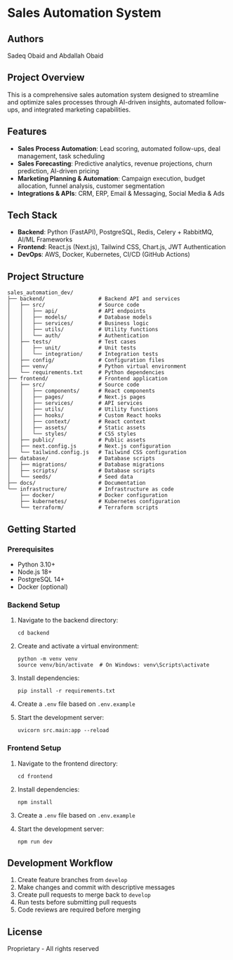 # Sales Automation System

## Authors
Sadeq Obaid and Abdallah Obaid

## Project Overview
This is a comprehensive sales automation system designed to streamline and optimize sales processes through AI-driven insights, automated follow-ups, and integrated marketing capabilities.

## Features
- **Sales Process Automation**: Lead scoring, automated follow-ups, deal management, task scheduling
- **Sales Forecasting**: Predictive analytics, revenue projections, churn prediction, AI-driven pricing
- **Marketing Planning & Automation**: Campaign execution, budget allocation, funnel analysis, customer segmentation
- **Integrations & APIs**: CRM, ERP, Email & Messaging, Social Media & Ads

## Tech Stack
- **Backend**: Python (FastAPI), PostgreSQL, Redis, Celery + RabbitMQ, AI/ML Frameworks
- **Frontend**: React.js (Next.js), Tailwind CSS, Chart.js, JWT Authentication
- **DevOps**: AWS, Docker, Kubernetes, CI/CD (GitHub Actions)

## Project Structure
```
sales_automation_dev/
├── backend/                 # Backend API and services
│   ├── src/                 # Source code
│   │   ├── api/             # API endpoints
│   │   ├── models/          # Database models
│   │   ├── services/        # Business logic
│   │   ├── utils/           # Utility functions
│   │   └── auth/            # Authentication
│   ├── tests/               # Test cases
│   │   ├── unit/            # Unit tests
│   │   └── integration/     # Integration tests
│   ├── config/              # Configuration files
│   ├── venv/                # Python virtual environment
│   └── requirements.txt     # Python dependencies
├── frontend/                # Frontend application
│   ├── src/                 # Source code
│   │   ├── components/      # React components
│   │   ├── pages/           # Next.js pages
│   │   ├── services/        # API services
│   │   ├── utils/           # Utility functions
│   │   ├── hooks/           # Custom React hooks
│   │   ├── context/         # React context
│   │   ├── assets/          # Static assets
│   │   └── styles/          # CSS styles
│   ├── public/              # Public assets
│   ├── next.config.js       # Next.js configuration
│   └── tailwind.config.js   # Tailwind CSS configuration
├── database/                # Database scripts
│   ├── migrations/          # Database migrations
│   ├── scripts/             # Database scripts
│   └── seeds/               # Seed data
├── docs/                    # Documentation
└── infrastructure/          # Infrastructure as code
    ├── docker/              # Docker configuration
    ├── kubernetes/          # Kubernetes configuration
    └── terraform/           # Terraform scripts
```

## Getting Started

### Prerequisites
- Python 3.10+
- Node.js 18+
- PostgreSQL 14+
- Docker (optional)

### Backend Setup
1. Navigate to the backend directory:
   ```
   cd backend
   ```

2. Create and activate a virtual environment:
   ```
   python -m venv venv
   source venv/bin/activate  # On Windows: venv\Scripts\activate
   ```

3. Install dependencies:
   ```
   pip install -r requirements.txt
   ```

4. Create a `.env` file based on `.env.example`

5. Start the development server:
   ```
   uvicorn src.main:app --reload
   ```

### Frontend Setup
1. Navigate to the frontend directory:
   ```
   cd frontend
   ```

2. Install dependencies:
   ```
   npm install
   ```

3. Create a `.env` file based on `.env.example`

4. Start the development server:
   ```
   npm run dev
   ```

## Development Workflow
1. Create feature branches from `develop`
2. Make changes and commit with descriptive messages
3. Create pull requests to merge back to `develop`
4. Run tests before submitting pull requests
5. Code reviews are required before merging

## License
Proprietary - All rights reserved
